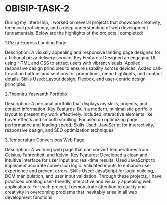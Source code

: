 # OBISIP-TASK-2
During my internship, I worked on several projects that showcase creativity, technical proficiency, and a deep understanding of web development fundamentals. Below are the highlights of the projects I completed:

1.Pizza Express Landing Page

Description: A visually appealing and responsive landing page designed for a fictional pizza delivery service.
Key Features:
Designed an engaging UI using HTML and CSS to attract users with vibrant visuals.
Applied responsive design principles to ensure usability across devices.
Added call-to-action buttons and sections for promotions, menu highlights, and contact details.
Skills Used: Layout design, Flexbox, and user-centric design principles.

2.Thanniru Yaswanth Portfolio

Description: A personal portfolio that displays my skills, projects, and contact information.
Key Features:
Built a modern, minimalistic portfolio layout to present my work effectively.
Included interactive elements like hover effects and smooth scrolling.
Focused on optimizing page performance and loading speed.
Skills Used: JavaScript for interactivity, responsive design, and SEO optimization techniques.

3.Temperature Conversions Web Page

Description: A working web page that can convert temperatures from Celsius, Fahrenheit, and Kelvin.
Key Features:
Developed a clean and intuitive interface for user input and real-time results.
Used JavaScript to implement accurate conversion logic.
Validated inputs to enhance user experience and prevent errors.
Skills Used: JavaScript for logic building, DOM manipulation, and user input validation.
Through these projects, I have practiced creating user-friendly, interactive and visually appealing web applications. For each project, I demonstrate attention to quality and creativity in overcoming problems that inevitably arise in all web development functions.
